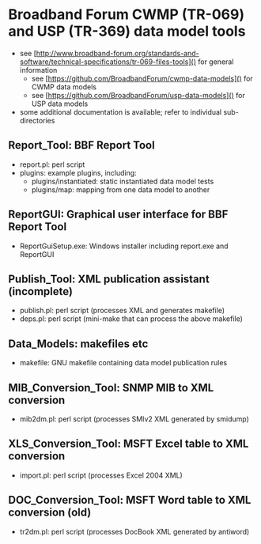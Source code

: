 # Broadband Forum CWMP (TR-069) and USP (TR-369) data model tools

* see [http://www.broadband-forum.org/standards-and-software/technical-specifications/tr-069-files-tools]() for general information
  * see [https://github.com/BroadbandForum/cwmp-data-models]() for CWMP data models
  * see [https://github.com/BroadbandForum/usp-data-models]() for USP data models
* some additional documentation is available; refer to individual
  sub-directories

## Report\_Tool: BBF Report Tool
* report.pl: perl script
* plugins: example plugins, including:
  - plugins/instantiated: static instantiated data model tests
  - plugins/map: mapping from one data model to another

## ReportGUI: Graphical user interface for BBF Report Tool
* ReportGuiSetup.exe: Windows installer including report.exe and ReportGUI

## Publish\_Tool: XML publication assistant (incomplete)
* publish.pl: perl script (processes XML and generates makefile)
* deps.pl: perl script (mini-make that can process the above makefile)

## Data\_Models: makefiles etc
* makefile: GNU makefile containing data model publication rules

## MIB\_Conversion\_Tool: SNMP MIB to XML conversion
* mib2dm.pl: perl script (processes SMIv2 XML generated by smidump)

## XLS\_Conversion\_Tool: MSFT Excel table to XML conversion
* import.pl: perl script (processes Excel 2004 XML)

## DOC\_Conversion\_Tool: MSFT Word table to XML conversion (old)
* tr2dm.pl: perl script (processes DocBook XML generated by antiword)
